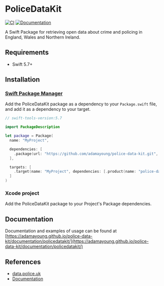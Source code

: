 # PoliceDataKit

[![CI](https://github.com/adamayoung/police-data-kit/actions/workflows/ci.yml/badge.svg)](https://github.com/adamayoung/police-data-kit/actions/workflows/ci.yml) [![Documentation](https://github.com/adamayoung/police-data-kit/actions/workflows/documentation.yml/badge.svg)](https://github.com/adamayoung/police-data-kit/actions/workflows/documentation.yml)

A Swift Package for retrieving open data about crime and policing in England, Wales and Northern Ireland.

## Requirements

* Swift 5.7+

## Installation

### [Swift Package Manager](https://github.com/apple/swift-package-manager)

Add the PoliceDataKit package as a dependency to your `Package.swift` file, and add it as a dependency to your target.

```swift
// swift-tools-version:5.7

import PackageDescription

let package = Package(
  name: "MyProject",

  dependencies: [
    .package(url: "https://github.com/adamayoung/police-data-kit.git", from: "3.0.0")
  ],

  targets: [
    .target(name: "MyProject", dependencies: [.product(name: "police-data-kit", package: "PoliceDataKit")])
  ]
)
```

### Xcode project

Add the PoliceDataKit package to your Project's Package dependencies.

## Documentation

Documentation and examples of usage can be found at
[https://adamayoung.github.io/police-data-kit/documentation/policedatakit/](https://adamayoung.github.io/police-data-kit/documentation/policedatakit/)

## References

* [data.police.uk](https://data.police.uk)
* [Documentation](https://adamayoung.github.io/police-data-kit/documentation/policedatakit/)
